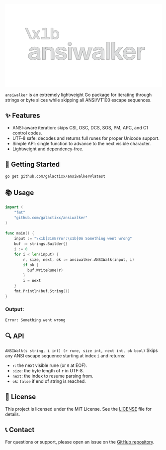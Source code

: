 <p align="center">
  <img src="/docs/logo.png" alt="ansiwalker logo" width="525"/>
</p>

`ansiwalker` is an extremely lightweight Go package for iterating through strings or byte slices while skipping all ANSI/VT100 escape sequences.

## ✨ **Features**

* ANSI‑aware iteration: skips CSI, OSC, DCS, SOS, PM, APC, and C1 control codes.
* UTF‑8 safe: decodes and returns full runes for proper Unicode support.
* Simple API: single function to advance to the next visible character.
* Lightweight and dependency‑free.

## 🚀 **Getting Started**

```bash
go get github.com/galactixx/ansiwalker@latest
```

## 📚 **Usage**

```go
import (
    "fmt"
    "github.com/galactixx/ansiwalker"
)

func main() {
    input := "\x1b[31mError:\x1b[0m Something went wrong"
    buf := strings.Builder{}
    i := 0
    for i < len(input) {
        r, size, next, ok := ansiwalker.ANSIWalk(input, i)
        if ok {
          buf.WriteRune(r)
        }
        i = next
    }
    fmt.Println(buf.String())
}
```

### Output:
```text
Error: Something went wrong
```

## 🔍 **API**

`ANSIWalk(s string, i int) (r rune, size int, next int, ok bool)`
  Skips any ANSI escape sequence starting at index `i` and returns:

  * `r`: the next visible rune (or `0` at EOF).
  * `size`: the byte length of `r` in UTF‑8.
  * `next`: the index to resume parsing from.
  * `ok`: `false` if end of string is reached.

## 🤝 **License**

This project is licensed under the MIT License. See the [LICENSE](LICENSE) file for details.

## 📞 **Contact**

For questions or support, please open an issue on the [GitHub repository](https://github.com/galactixx/ansiwalker/issues).
